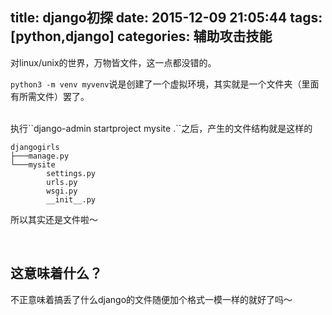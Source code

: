 title: django初探
date: 2015-12-09 21:05:44
tags: [python,django]
categories: 辅助攻击技能 
---

对linux/unix的世界，万物皆文件，这一点都没错的。

``python3 -m venv myvenv``说是创建了一个虚拟环境，其实就是一个文件夹（里面有所需文件）罢了。

<br>
执行``django-admin startproject mysite .``之后，产生的文件结构就是这样的

```
djangogirls
├───manage.py
└───mysite
        settings.py
        urls.py
        wsgi.py
        __init__.py
```
所以其实还是文件啦～

<br>

这意味着什么？
---
不正意味着搞丢了什么django的文件随便加个格式一模一样的就好了吗～

